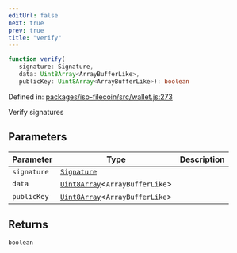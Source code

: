 ```yaml
---
editUrl: false
next: true
prev: true
title: "verify"
---
```


```ts
function verify(
   signature: Signature, 
   data: Uint8Array<ArrayBufferLike>, 
   publicKey: Uint8Array<ArrayBufferLike>): boolean
```

Defined in: [packages/iso-filecoin/src/wallet.js:273](https://github.com/hugomrdias/filecoin/blob/785c3411e0df74cabd3b2718e9d4a52c466ba914/packages/iso-filecoin/src/wallet.js#L273)

Verify signatures

## Parameters

| Parameter | Type | Description |
| ------ | ------ | ------ |
| `signature` | [`Signature`](/api/signature/classes/signature/) |  |
| `data` | [`Uint8Array`](https://developer.mozilla.org/docs/Web/JavaScript/Reference/Global_Objects/Uint8Array)\<`ArrayBufferLike`\> |  |
| `publicKey` | [`Uint8Array`](https://developer.mozilla.org/docs/Web/JavaScript/Reference/Global_Objects/Uint8Array)\<`ArrayBufferLike`\> |  |

## Returns

`boolean`

